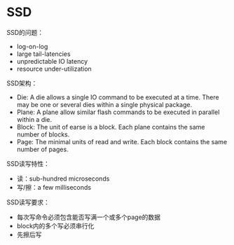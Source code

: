 # SSD

SSD的问题：
- log-on-log
- large tail-latencies
- unpredictable IO latency
- resource under-utilization

SSD架构：
- Die: A die allows a single IO command to be executed at a time. There may be one or several dies within a single physical package.
- Plane: A plane allow similar flash commands to be executed in parallel within a die.
- Block: The unit of earse is a block. Each plane contains the same number of blocks.
- Page: The minimal units of read and write. Each block contains the same number of pages.

SSD读写特性：
- 读：sub-hundred microseconds
- 写/擦：a few milliseconds

SSD读写要求：
- 每次写命令必须包含能否写满一个或多个page的数据
- block内的多个写必须串行化
- 先擦后写